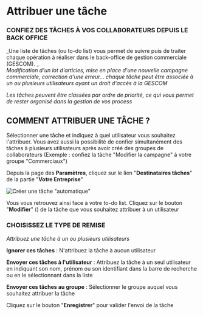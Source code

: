 # Attribuer une tâche

### CONFIEZ DES TÂCHES À VOS COLLABORATEURS DEPUIS LE BACK OFFICE

_Une liste de tâches (ou to-do list) vous permet de suivre puis de traiter chaque opération à réaliser dans le back-office de gestion commerciale (GESCOM). _  
_Modification d'un lot d'articles, mise en place d'une nouvelle campagne commerciale, correction d'une erreur... chaque tâche peut être associée à un ou plusieurs utilisateurs ayant un droit d'accès à la GESCOM_

_Les tâches peuvent être classées par ordre de priorité, ce qui vous permet de rester organisé dans la gestion de vos process_

## COMMENT ATTRIBUER UNE TÂCHE ?

Sélectionner une tâche et indiquez à quel utilisateur vous souhaitez l'attribuer. Vous avez aussi la possibilité de confier simultanément des tâches à plusieurs utilisateurs après avoir créé des groupes de collaborateurs (Exemple : confiez la tâche "Modifier la campagne" à votre groupe "Commerciaux")

Depuis la page des **Paramètres**, cliquez sur le lien "**Destinataires tâches**" de la partie "**Votre Entreprise**"

![Créer une tâche "automatique"](https://datasimplemente.blob.core.windows.net/aide/attribuertachesacollabo-min.gif)

Vous vous retrouvez ainsi face à votre to-do list. Cliquez sur le bouton "**Modifier**" () de la tâche que vous souhaitez attribuer à un utilisateur

### CHOISISSEZ LE TYPE DE REMISE

_Attribuez une tâche à un ou plusieurs utilisateurs_

**Ignorer ces tâches** : N'attribuez la tâche à aucun utilisateur

**Envoyer ces tâches à l'utilisateur** : Attribuez la tâche à un seul utilisateur en indiquant son nom, prénom ou son identifiant dans la barre de recherche ou en le sélectionnant dans la liste 

**Envoyer ces tâches au groupe** : Sélectionner le groupe auquel vous souhaitez attribuer la tâche

Cliquez sur le bouton "**Enregistrer**" pour valider l'envoi de la tâche
